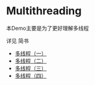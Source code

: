 # Multithreading
本Demo主要是为了更好理解多线程

详见 简书
- [多线程（一）](https://www.jianshu.com/p/5f5d750fa2a4)
- [多线程（二）](https://www.jianshu.com/p/f13bdf612898)
- [多线程（三）](https://www.jianshu.com/p/42566c30c4e0)
- [多线程（四）](https://www.jianshu.com/p/cb7e80ef1ecb)
